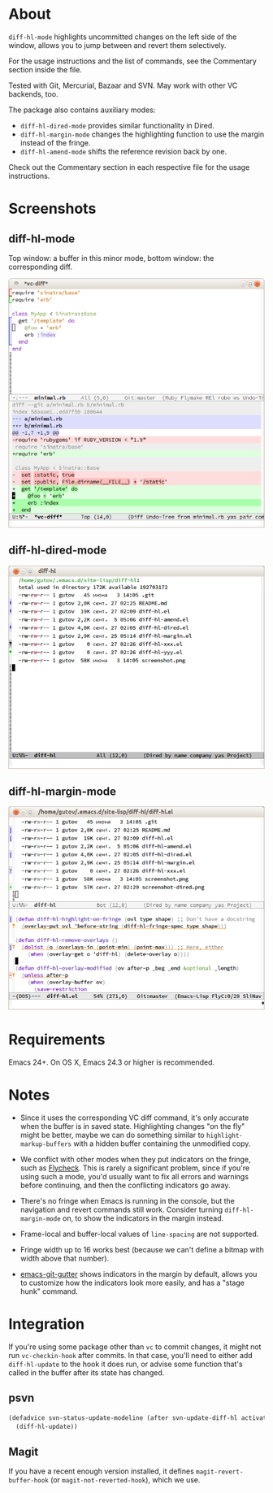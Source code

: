 About
=====

`diff-hl-mode` highlights uncommitted changes on the left side of the window,
allows you to jump between and revert them selectively.

For the usage instructions and the list of commands, see the Commentary section
inside the file.

Tested with Git, Mercurial, Bazaar and SVN. May work with other VC backends, too.

The package also contains auxiliary modes:

* `diff-hl-dired-mode` provides similar functionality in Dired.
* `diff-hl-margin-mode` changes the highlighting function to
  use the margin instead of the fringe.
* `diff-hl-amend-mode` shifts the reference revision back by one.

Check out the Commentary section in each respective file for the usage
instructions.

Screenshots
=====

diff-hl-mode
-----
Top window: a buffer in this minor mode, bottom window: the corresponding diff.

![screenie](screenshot.png)

diff-hl-dired-mode
-----

![screenie](screenshot-dired.png)

diff-hl-margin-mode
-----

![screenie](screenshot-margin.png)

Requirements
=====

Emacs 24+. On OS X, Emacs 24.3 or higher is recommended.

Notes
=====

* Since it uses the corresponding VC diff command, it's only accurate when the
  buffer is in saved state. Highlighting changes "on the fly" might be better,
  maybe we can do something similar to `highlight-markup-buffers` with a hidden
  buffer containing the unmodified copy.

* We conflict with other modes when they put indicators on the fringe,
  such as [Flycheck](https://github.com/flycheck/flycheck). This is
  rarely a significant problem, since if you're using such a mode,
  you'd usually want to fix all errors and warnings before continuing,
  and then the conflicting indicators go away.

* There's no fringe when Emacs is running in the console, but the navigation
  and revert commands still work. Consider turning `diff-hl-margin-mode` on,
  to show the indicators in the margin instead.

* Frame-local and buffer-local values of `line-spacing` are not supported.

* Fringe width up to 16 works best (because we can't define a bitmap
  with width above that number).

* [emacs-git-gutter](https://github.com/syohex/emacs-git-gutter) shows
  indicators in the margin by default, allows you to customize how the
  indicators look more easily, and has a "stage hunk" command.

Integration
=====

If you're using some package other than `vc` to commit changes, it might
not run `vc-checkin-hook` after commits. In that case, you'll need to
either add `diff-hl-update` to the hook it does run, or advise some
function that's called in the buffer after its state has changed.

psvn
-----

```lisp
(defadvice svn-status-update-modeline (after svn-update-diff-hl activate)
  (diff-hl-update))
```

Magit
-----

If you have a recent enough version installed, it defines
`magit-revert-buffer-hook` (or `magit-not-reverted-hook`), which we use.
